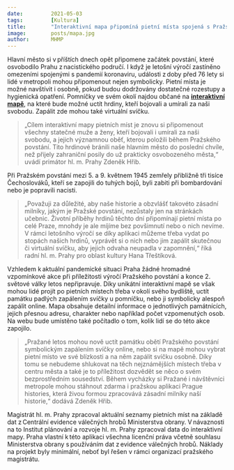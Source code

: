 ```yaml
---
date:         2021-05-03
tags:         [Kultura]
title:        "Interaktivní mapa připomíná pietní místa spojená s Pražským povstáním v květnu roku 1945 "
image: 	      posts/mapa.jpg
author:       MHMP
---
```


Hlavní město si v příštích dnech opět připomene začátek povstání, které osvobodilo Prahu z nacistického područí. I když je letošní výročí zastíněno omezeními spojenými s pandemií koronaviru, události z doby před 76 lety si lidé v metropoli mohou připomenout nejen symbolicky. Pietní místa je možné navštívit i osobně, pokud budou dodržovány dostatečné rozestupy a hygienická opatření. Pomníčky ve svém okolí najdou občané na **[interaktivní mapě](https://app.iprpraha.cz/apl/app/pietni-mista-1945/)**, na které bude možné uctít hrdiny, kteří bojovali a umírali za naši svobodu. Zapálit zde mohou také virtuální svíčku. 

> „Cílem interaktivní mapy pietních míst je znovu si připomenout všechny statečné muže a ženy, kteří bojovali i umírali za naši svobodu, a jejich významnou oběť, kterou položili během Pražského povstání. Tito hrdinové bránili naše hlavním město do poslední chvíle, než přijely zahraniční posily do už prakticky osvobozeného města,“ uvádí primátor hl. m. Prahy Zdeněk Hřib. 

Při Pražském povstání mezi 5. a 9. květnem 1945 zemřely přibližně tři tisíce Čechoslováků, kteří se zapojili do tuhých bojů, byli zabiti při bombardování nebo je popravili nacisti. 

> „Považuji za důležité, aby naše historie a obzvlášť takovéto zásadní milníky, jakým je Pražské povstání, nezůstaly jen na stránkách učebnic. Životní příběhy hrdinů těchto dní připomínají pietní místa po celé Praze, mnohdy je ale míjíme bez povšimnutí nebo o nich nevíme. V rámci letošního výročí se díky aplikaci můžeme třeba vydat po stopách našich hrdinů, vyprávět si o nich nebo jim zapálit skutečnou či virtuální svíčku, aby jejich odvaha neupadla v zapomnění,“ říká radní hl. m. Prahy pro oblast kultury Hana Třeštíková.  

Vzhledem k aktuální pandemické situaci Praha žádné hromadné vzpomínkové akce při příležitosti výročí Pražského povstání a konce 2. světové války letos nepřipravuje. Díky unikátní interaktivní mapě se však mohou lidé projít po pietních místech třeba v okolí svého bydliště, uctít památku padlých zapálením svíčky u pomníčku, nebo ji symbolicky alespoň zapálit online. Mapa obsahuje detailní informace o jednotlivých památnících, jejich přesnou adresu, charakter nebo například počet vzpomenutých osob. Na webu bude umístěno také počítadlo o tom, kolik lidí se do této akce zapojilo. 

> „Pražané letos mohou nově uctít památku obětí Pražského povstání symbolickým zapálením svíčky online, nebo si na mapě mohou vybrat pietní místo ve své blízkosti a na něm zapálit svíčku osobně. Díky tomu se nebudeme shlukovat na těch nejznámějších  místech třeba v centru města a také je to příležitost dozvědět se něco o svém bezprostředním sousedství. Během vycházky si Pražané i návštěvníci metropole mohou stáhnout zdarma i pražskou aplikaci Prague histories, která živou formou zpracovává zásadní milníky naší historie,“ dodává Zdeněk Hřib. 

Magistrát hl. m. Prahy zpracoval aktuální seznamy pietních míst na základě dat z Centrální evidence válečných hrobů Ministerstva obrany. V návaznosti na to Institut plánování a rozvoje hl. m. Prahy zpracoval data do interaktivní mapy. Praha vlastní k této aplikaci všechna licenční práva včetně souhlasu Ministerstva obrany s používáním dat z evidence válečných hrobů. Náklady na projekt byly minimální, neboť byl řešen v rámci organizací pražského magistrátu. 
